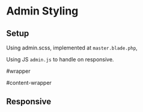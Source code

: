 # Admin Styling 

## Setup

Using admin.scss, implemented at `master.blade.php`, 

Using JS `admin.js` to handle on responsive.

#wrapper

#content-wrapper


## Responsive

